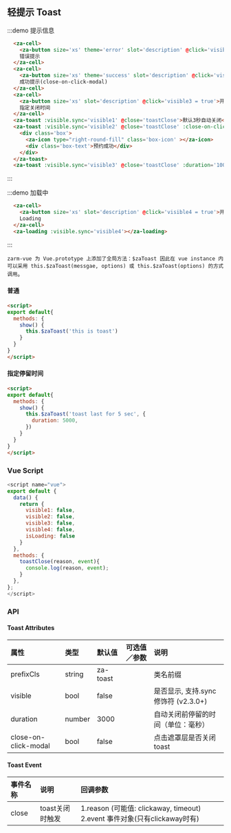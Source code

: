 ## 轻提示 Toast

:::demo 提示信息
```html
  <za-cell>
    <za-button size='xs' theme='error' slot='description' @click='visible1 = true'>开启</za-button>
    错误提示
  </za-cell>
  <za-cell>
    <za-button size='xs' theme='success' slot='description' @click='visible2 = true'>开启</za-button>
    成功提示(close-on-click-modal)
  </za-cell>
  <za-cell>
    <za-button size='xs' slot='description' @click='visible3 = true'>开启</za-button>
    指定关闭时间
  </za-cell>
  <za-toast :visible.sync='visible1' @close='toastClose'>默认3秒自动关闭</za-toast>
  <za-toast :visible.sync='visible2' @close='toastClose' :close-on-click-modal='true'>
    <div class='box'>
      <za-icon type="right-round-fill" class='box-icon' ></za-icon>
      <div class='box-text'>预约成功</div>
    </div>
  </za-toast>
  <za-toast :visible.sync='visible3' @close='toastClose' :duration='10000'>指定10秒自动关闭</za-toast>
```
:::

:::demo 加载中
```html
  <za-cell>
    <za-button size='xs' slot='description' @click='visible4 = true'>开启</za-button>
    Loading
  </za-cell>
  <za-loading :visible.sync='visible4'></za-loading>
```
:::


`zarm-vue 为 Vue.prototype 上添加了全局方法：$zaToast 因此在 vue instance 内可以采用
this.$zaToast(messgae, options) 或 this.$zaToast(options) 的方式调用`。

#### 普通
```html
<script>
export default{
  methods: {
    show() {
      this.$zaToast('this is toast')
    }
  }
}
</script>
```

#### 指定停留时间

```html
<script>
export default{
  methods: {
    show() {
      this.$zaToast('toast last for 5 sec', {
        duration: 5000,
      })
    }
  }
}
</script>
```

### Vue Script
```javascript
<script name="vue">
export default {
  data() {
    return {
      visible1: false,
      visible2: false,
      visible3: false,
      visible4: false,
      isLoading: false
    }
  },
  methods: {
    toastClose(reason, event){
      console.log(reason, event);
    }
  },
};
</script>
```

### API

#### Toast Attributes

| 属性 | 类型 | 默认值 | 可选值／参数 | 说明 |
| :--- | :--- | :--- | :--- | :--- |
| prefixCls | string | za-toast | | 类名前缀 |
| visible | bool | false | | 是否显示, 支持.sync修饰符 (v2.3.0+) |
| duration | number | 3000 | | 自动关闭前停留的时间（单位：毫秒） |
| close-on-click-modal | bool | false | | 点击遮罩层是否关闭toast |

#### Toast Event

| 事件名称 | 说明 | 回调参数 |
| :--- | :--- | :--- |
| close | toast关闭时触发 | 1.reason (可能值: clickaway, timeout) 2.event 事件对象(只有clickaway时有) |